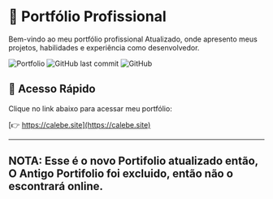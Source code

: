  # 📜 Portfólio Profissional

Bem-vindo ao meu portfólio profissional Atualizado, onde apresento meus projetos, habilidades e experiência como desenvolvedor.

![Portfolio](https://img.shields.io/badge/Status-Online-brightgreen)
![GitHub last commit](https://img.shields.io/github/last-commit/calebe-rocha/Portifolio)
![GitHub](https://img.shields.io/github/license/calebe-rocha/Portifolio)


## 🚀 Acesso Rápido

Clique no link abaixo para acessar meu portfólio:

[👉 https://calebe.site](https://calebe.site)

---
**NOTA:** 
Esse é o novo Portifolio atualizado então, O Antigo Portifolio foi excluido, então não o escontrará online.
---
